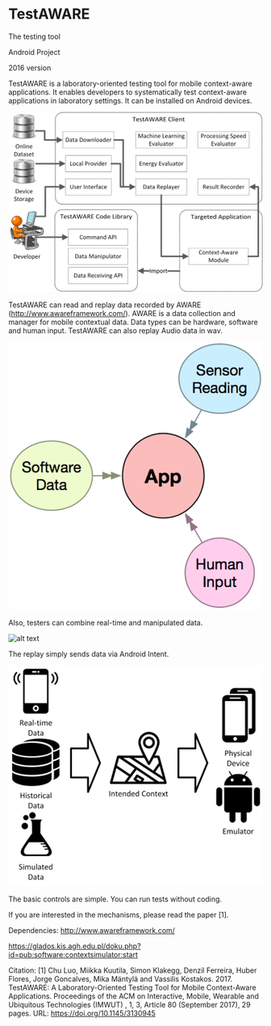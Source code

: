 # TestAWARE
The testing tool

Android Project

2016 version

TestAWARE is a laboratory-oriented testing tool for mobile context-aware applications.
It enables developers to systematically test context-aware applications in laboratory settings.
It can be installed on Android devices.

![alt text](architecture.jpg "TestAWARE architecture")

TestAWARE can read and replay data recorded by AWARE (http://www.awareframework.com/).
AWARE is a data collection and manager for mobile contextual data.
Data types can be hardware, software and human input.
TestAWARE can also replay Audio data in wav.

![alt text](sensors.png "Data Types")

Also, testers can combine real-time and manipulated data.

![alt text](dataSources.png "Data Fusion")

The replay simply sends data via Android Intent.

![alt text](replay.jpg "Data Replay")

The basic controls are simple. You can run tests without coding.

If you are interested in the mechanisms, please read the paper [1].

Dependencies:
http://www.awareframework.com/

https://glados.kis.agh.edu.pl/doku.php?id=pub:software:contextsimulator:start


Citation:
[1] Chu Luo, Miikka Kuutila, Simon Klakegg, Denzil Ferreira, Huber Flores, Jorge Goncalves, Mika Mäntylä and Vassilis Kostakos. 2017. TestAWARE: A Laboratory-Oriented Testing Tool for Mobile Context-Aware Applications. Proceedings of the ACM on Interactive, Mobile, Wearable and Ubiquitous Technologies (IMWUT) , 1, 3, Article 80 (September 2017), 29 pages. URL: https://doi.org/10.1145/3130945

